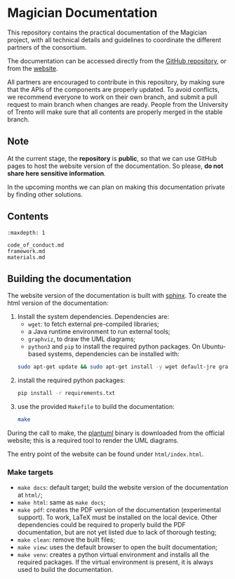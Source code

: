 # Magician Documentation

This repository contains the practical documentation of the Magician project, with all technical details and guidelines to coordinate the different partners of the consortium.

The documentation can be accessed directly from the [GitHub repository](https://github.com/magician-project/), or from the [website](https://magician-project.github.io/magician-project/). 

All partners are encouraged to contribute in this repository, by making sure that the APIs of the components are properly updated.
To avoid conflicts, we recommend everyone to work on their own branch, and submit a pull request to main branch when changes are ready.
People from the University of Trento will make sure that all contents are properly merged in the stable branch.

## Note
At the current stage, the **repository** is **public**, so that we can use GitHub pages to host the website version of the documentation. 
So please, **do not share here sensitive information**.

In the upcoming months we can plan on making this documentation private by finding other solutions.


## Contents

```{toctree}
:maxdepth: 1

code_of_conduct.md
framework.md
materials.md
```

## Building the documentation

The website version of the documentation is built with [sphinx](https://www.sphinx-doc.org/en/master/).
To create the html version of the documentation:

1. Install the system dependencies. Dependencies are:
   - `wget`: to fetch external pre-compiled libraries;
   - a Java runtime environment to run external tools;
   - `graphviz`, to draw the UML diagrams;
   - `python3` and `pip` to install the required python packages.
   On Ubuntu-based systems, dependencies can be installed with:
   ``` bash
   sudo apt-get update && sudo apt-get install -y wget default-jre graphviz python3 python3-pip
   ```
1. install the required python packages:
   ```bash
   pip install -r requirements.txt
   ```
1. use the provided `Makefile` to build the documentation:
   ```bash
   make
   ```

During the call to make, the [plantuml](https://plantuml.com/download) binary is downloaded from the official website; this is a required tool to render the UML diagrams.
 
The entry point of the website can be found under `html/index.html`.

### Make targets

- `make docs`: default target; build the website version of the documentation at `html/`;
- `make html`: same as `make docs`;
- `make pdf`: creates the PDF version of the documentation (experimental support).
   To work, LaTeX must be installed on the local device. 
   Other dependencies could be required to properly build the PDF documentation, but are not yet listed due to lack of thorough testing;
- `make clean`: remove the built files;
- `make view`: uses the default browser to open the built documentation;
- `make venv`: creates a python virtual environment and installs all the required packages. 
   If the virtual environment is present, it is always used to build the documentation.
